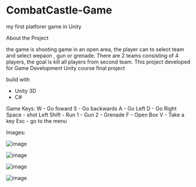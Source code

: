 # CombatCastle-Game
my first platforer game in Unity

About the Project

the game is shooting game in an open area, the player can to select team and select wepaon ,  gun or grenade.
There are 2 teams consisting of 4 players, the goal is kill all players from second team.
This project developed for Game Development Unity course final project
 
 build with
 - Unity 3D
 - C#
 
 Game Keys:
 W - Go foward
 S - Go backwards
 A - Go Left
 D - Go Right
 Space - shot
 Left Shift - Run
 1 - Gun
 2 - Grenade
 F - Open Box
 V - Take a key
 Esc - go to the menu
 
 Images: 
 
 ![image](https://user-images.githubusercontent.com/45131527/179372591-c7228bf1-f672-426b-908e-3e93b2c541e8.png)

![image](https://user-images.githubusercontent.com/45131527/179372604-17ac791d-fae7-4c3a-966b-09ad45040ab2.png)

![image](https://user-images.githubusercontent.com/45131527/179372624-c1c352a5-31ae-4923-aee3-7b5840608cc3.png)

![image](https://user-images.githubusercontent.com/45131527/179372633-8aa95621-501a-4672-99ea-16f0c9ac08e8.png)

